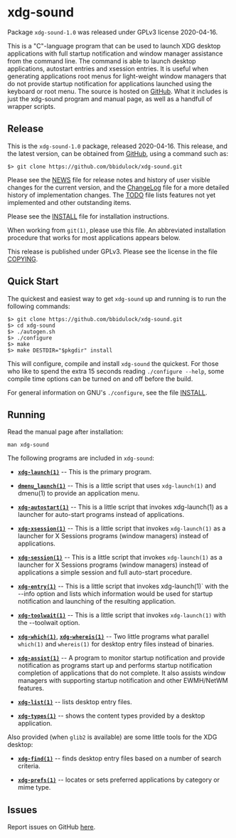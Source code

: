 [xdg-sound -- read me first file.  2020-04-16]: #

xdg-sound
===============

Package `xdg-sound-1.0` was released under GPLv3 license 2020-04-16.

This is a "C"-language program that can be used to launch XDG desktop
applications with full startup notification and window manager
assistance from the command line.  The command is able to launch desktop
applications, autostart entries and xsession entries.  It is useful when
generating applications root menus for light-weight window managers that
do not provide startup notification for applications launched using the
keyboard or root menu.  The source is hosted on
[GitHub](https://github.com/bbidulock/xdg-sound).  What it includes is
just the xdg-sound program and manual page, as well as a handfull of
wrapper scripts.


Release
-------

This is the `xdg-sound-1.0` package, released 2020-04-16.  This
release, and the latest version, can be obtained from [GitHub][1], using
a command such as:

    $> git clone https://github.com/bbidulock/xdg-sound.git

Please see the [NEWS][3] file for release notes and history of user
visible changes for the current version, and the [ChangeLog][4] file for
a more detailed history of implementation changes.  The [TODO][5] file
lists features not yet implemented and other outstanding items.

Please see the [INSTALL][7] file for installation instructions.

When working from `git(1)`, please use this file.  An abbreviated
installation procedure that works for most applications appears below.

This release is published under GPLv3.  Please see the license in the
file [COPYING][9].


Quick Start
-----------

The quickest and easiest way to get `xdg-sound` up and running is to run
the following commands:

    $> git clone https://github.com/bbidulock/xdg-sound.git
    $> cd xdg-sound
    $> ./autogen.sh
    $> ./configure
    $> make
    $> make DESTDIR="$pkgdir" install

This will configure, compile and install `xdg-sound` the quickest.  For
those who like to spend the extra 15 seconds reading `./configure
--help`, some compile time options can be turned on and off before the
build.

For general information on GNU's `./configure`, see the file
[INSTALL][7].


Running
-------

Read the manual page after installation:

    man xdg-sound

The following programs are included in `xdg-sound`:

 - [__`xdg-launch(1)`__][10] -- This is the primary program.

 - [__`dmenu_launch(1)`__][11] -- This is a little script that uses
   `xdg-launch(1)` and dmenu(1) to provide an application menu.

 - [__`xdg-autostart(1)`__][12] -- This is a little script that invokes
   xdg-launch(1) as a launcher for auto-start programs instead of
   applications.

 - [__`xdg-xsession(1)`__][13] -- This is a little script that invokes
   `xdg-launch(1)` as a launcher for X Sessions programs (window
   managers) instead of applications.

 - [__`xdg-session(1)`__][14] -- This is a little script that invokes
   `xdg-launch(1)` as a launcher for X Sessions programs (window
   managers) instead of applications a simple session and full
   auto-start procedure.

 - [__`xdg-entry(1)`__][15] -- This is a little script that invokes
   xdg-launch(1)` with the --info option and lists which information
   would be used for startup notification and launching of the resulting
   application.

 - [__`xdg-toolwait(1)`__][16] -- This is a little script that invokes
   `xdg-launch(1)` with the --toolwait option.

 - [__`xdg-which(1)`__][17], [__`xdg-whereis(1)`__][18] -- Two little programs what
   parallel `which(1)` and `whereis(1)` for desktop entry files instead
   of binaries.

 - [__`xdg-assist(1)`__][19] -- A program to monitor startup notification and
   provide notification as programs start up and performs startup
   notification completion of applications that do not complete.  It
   also assists window managers with supporting startup notification and
   other EWMH/NetWM features.

 - [__`xdg-list(1)`__][20] -- lists desktop entry files.

 - [__`xdg-types(1)`__][21] -- shows the content types provided by a desktop
   application.

Also provided (when `glib2` is available) are some little tools for the
XDG desktop:

 - [__`xdg-find(1)`__][22] -- finds desktop entry files based on a number of
   search criteria.

 - [__`xdg-prefs(1)`__][23] -- locates or sets preferred applications by
   category or mime type.


Issues
------

Report issues on GitHub [here][2].



[1]: https://github.com/bbidulock/xdg-sound
[2]: https://github.com/bbidulock/xdg-sound/issues
[3]: https://github.com/bbidulock/xdg-sound/blob/1.0/NEWS
[4]: https://github.com/bbidulock/xdg-sound/blob/1.0/ChangeLog
[5]: https://github.com/bbidulock/xdg-sound/blob/1.0/TODO
[6]: https://github.com/bbidulock/xdg-sound/blob/1.0/COMPLIANCE
[7]: https://github.com/bbidulock/xdg-sound/blob/1.0/INSTALL
[8]: https://github.com/bbidulock/xdg-sound/blob/1.0/LICENSE
[9]: https://github.com/bbidulock/xdg-sound/blob/1.0/COPYING
[10]: https://github.com/bbidulock/xdg-sound/blob/1.0/man/xdg-launch.pod
[11]: https://github.com/bbidulock/xdg-sound/blob/1.0/man/dmenu_launch.pod
[12]: https://github.com/bbidulock/xdg-sound/blob/1.0/man/xdg-autostart.pod
[13]: https://github.com/bbidulock/xdg-sound/blob/1.0/man/xdg-xsession.pod
[14]: https://github.com/bbidulock/xdg-sound/blob/1.0/man/xdg-session.pod
[15]: https://github.com/bbidulock/xdg-sound/blob/1.0/man/xdg-entry.pod
[16]: https://github.com/bbidulock/xdg-sound/blob/1.0/man/xdg-toolwait.pod
[17]: https://github.com/bbidulock/xdg-sound/blob/1.0/man/xdg-which.pod
[18]: https://github.com/bbidulock/xdg-sound/blob/1.0/man/xdg-whereis.pod
[19]: https://github.com/bbidulock/xdg-sound/blob/1.0/man/xdg-assist.pod
[20]: https://github.com/bbidulock/xdg-sound/blob/1.0/man/xdg-list.pod
[21]: https://github.com/bbidulock/xdg-sound/blob/1.0/man/xdg-types.pod
[22]: https://github.com/bbidulock/xdg-sound/blob/1.0/man/xdg-find.pod
[23]: https://github.com/bbidulock/xdg-sound/blob/1.0/man/xdg-prefs.pod

[ vim: set ft=markdown sw=4 tw=72 nocin nosi fo+=tcqlorn spell: ]: #
